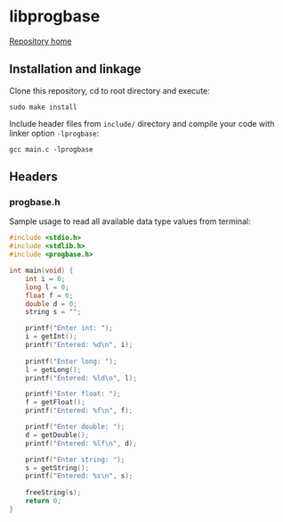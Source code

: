 # libprogbase

[Repository home](https://github.com/PublicHadyniak/libprogbase)

## Installation and linkage

Clone this repository, cd to root directory and execute:
~~~~
sudo make install
~~~~

Include header files from `include/` directory and compile your code with linker option `-lprogbase`:
~~~~
gcc main.c -lprogbase
~~~~

## Headers

### progbase.h

Sample usage to read all available data type values from terminal:
~~~~c
#include <stdio.h>
#include <stdlib.h>
#include <progbase.h>

int main(void) {
	int i = 0;
	long l = 0;
	float f = 0;
	double d = 0;
	string s = "";

	printf("Enter int: ");
	i = getInt();
	printf("Entered: %d\n", i);
	
	printf("Enter long: ");
	l = getLong();
	printf("Entered: %ld\n", l);

	printf("Enter float: ");
	f = getFloat();
	printf("Entered: %f\n", f);

	printf("Enter double: ");
	d = getDouble();
	printf("Entered: %lf\n", d);

	printf("Enter string: ");
	s = getString();
	printf("Entered: %s\n", s);
	
	freeString(s);
	return 0;
}
~~~~
